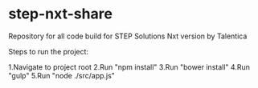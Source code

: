 # step-nxt-share
Repository for all code build for STEP Solutions Nxt version by Talentica


Steps to run the project:

1.Navigate to project root
2.Run "npm install"
3.Run "bower install"
4.Run "gulp"
5.Run "node ./src/app.js"